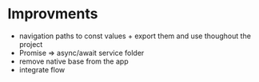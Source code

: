 # Improvments

- navigation paths to const values + export them and use thoughout the project
- Promise => async/await service folder
- remove native base from the app
- integrate flow
